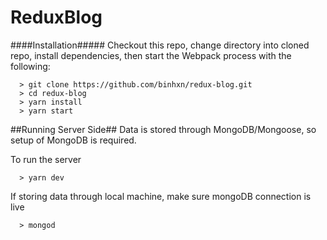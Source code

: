 # ReduxBlog

####Installation#####
Checkout this repo, change directory into cloned repo, install dependencies, then start the Webpack process with the following:

```
  > git clone https://github.com/binhxn/redux-blog.git
  > cd redux-blog
  > yarn install
  > yarn start
```

##Running Server Side##
Data is stored through MongoDB/Mongoose, so setup of MongoDB is required.

To run the server
```
  > yarn dev
```

If storing data through local machine, make sure mongoDB connection is live
```
  > mongod
```


